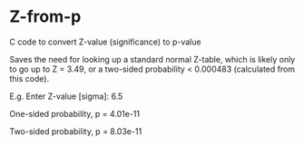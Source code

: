 # Z-from-p
C code to convert Z-value (significance) to p-value 

Saves the need for looking up a standard normal Z-table, which is likely only to go up to Z = 3.49, or a two-sided probability < 0.000483 (calculated from this code).

E.g. Enter Z-value [sigma]: 6.5

One-sided probability, p = 4.01e-11

Two-sided probability, p = 8.03e-11
